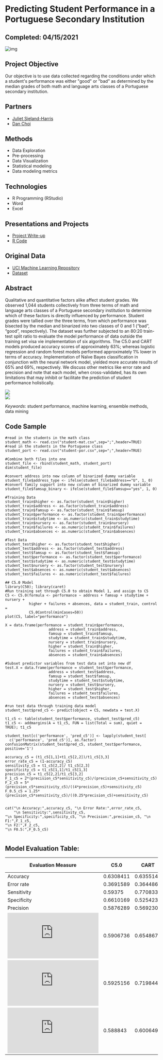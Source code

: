 # Predicting Student Performance in a Portuguese Secondary Institution

## Completed: 04/15/2021

![img](https://github.com/lshpaner/MSADS_502_Applied_Data_Mining_Student_Performance/blob/master/featured.png)

## Project Objective

Our objective is to use data collected regarding the conditions under which a student's performance was either "good" or "bad" as determined by the median grades of both math and language arts classes of a Portuguese secondary institution.

## Partners
* [Juliet Sieland-Harris]()
* [Dan Choi](https://github.com/dchoi-usd)

## Methods
* Data Exploration
* Pre-processing
* Data Visualization
* Statistical modeling
* Data modeling metrics

## Technologies
* R Programming (RStudio)
* Word
* Excel

## Presentations and Projects

* [Project Write-up](https://github.com/lshpaner/MSADS_502_Applied_Data_Mining_Student_Performance/blob/master/Student_Performance_Models.pdf)
* [R Code](https://github.com/lshpaner/MSADS_502_Applied_Data_Mining_Student_Performance/blob/master/student_performance.md)

## Original Data

* [UCI Machine Learning Repository](https://archive.ics.uci.edu/ml/datasets/Student+Performance)
* [Dataset](https://archive.ics.uci.edu/ml/machine-learning-databases/00320/student.zip)

## Abstract

Qualitative and quantitative factors alike affect student grades.  We observed 1,044 students collectively from three terms of math and language arts classes of a Portuguese secondary institution to determine which of these factors is directly influenced by performance. Student grades were tallied over the three terms, from which performance was bisected by the median and binarized into two classes of 0 and 1 (“bad”, “good”, respectively). The dataset was further subjected to an 80:20 train-test split ratio to evaluate the model performance of data outside the training set visa vie implementation of six algorithms. The C5.0 and CART models produced accuracy scores of approximately 63%; whereas logistic regression and random forest models performed approximately 1% lower in terms of accuracy. Implementation of Naïve Bayes classification in conjunction with the neural network model, yielded more accurate results of 65% and 69%, respectively. We discuss other metrics like error rate and precision and note that each model, when cross-validated, has its own limitations that may inhibit or facilitate the prediction of student performance holistically. 

<img src="figs/unnamed-chunk-21-1.png" style="display: block; margin: auto;" />

<img src="figs/unnamed-chunk-23-1.png" style="display: block; margin: auto;" />

*Keywords*: student performance, machine learning, ensemble methods, data mining

## Code Sample

```{r}
#read in the students in the math class
student_math <- read.csv("student-mat.csv",sep=";",header=TRUE)
#read in the students in the Portuguese class
student_port <- read.csv("student-por.csv",sep=";",header=TRUE)

#Combine both files into one
student_file <- rbind(student_math, student_port)
dim(student_file)

#convert address into new column of binarized dummy variable
student_file$address_type <- ifelse(student_file$address=="U", 1, 0)
#convert family support into new column of binarized dummy variable
student_file$famsup_binary <- ifelse(student_file$famsup=="yes", 1, 0)

#Training Data
student_train$higher <- as.factor(student_train$higher)
student_train$address <- as.factor(student_train$address)
student_train$famsup <- as.factor(student_train$famsup)
student_train$performance <- as.factor(student_train$performance)
student_train$studytime <- as.numeric(student_train$studytime)
student_train$nursery <- as.factor(student_train$nursery)
student_train$failures <- as.numeric(student_train$failures)
student_train$absences <- as.numeric(student_train$absences)

#Test Data
student_test$higher <- as.factor(student_test$higher)
student_test$address <- as.factor(student_test$address)
student_test$famsup <- as.factor(student_test$famsup)
student_test$performance <- as.factor(student_test$performance)
student_test$studytime <- as.numeric(student_test$studytime)
student_test$nursery <- as.factor(student_test$nursery)
student_test$absences <- as.numeric(student_test$absences)
student_test$failures <- as.numeric(student_test$failures)

## C5.0 Model
library(C50); library(caret)
#Run training set through C5.0 to obtain Model 1, and assign to C5
C5 <- C5.0(formula <- performance ~ address + famsup + studytime + nursery +
           higher + failures + absences, data = student_train, control = 
           C5.0Control(minCases=50))
plot(C5, label="performance")

X = data.frame(performance = student_train$performance, 
                    address = student_train$address, 
                    famsup = student_train$famsup, 
                    studytime = student_train$studytime,
                    nursery = student_train$nursery,
                    higher = student_train$higher,
                    failures = student_train$failures,
                    absences = student_train$absences)

#Subset predictor variables from test data set into new df
test.X = data.frame(performance = student_test$performance, 
                    address = student_test$address, 
                    famsup = student_test$famsup, 
                    studytime = student_test$studytime,
                    nursery = student_test$nursery,
                    higher = student_test$higher,
                    failures = student_test$failures,
                    absences = student_test$absences)

#run test data through training data model
student_test$pred_c5 <- predict(object = C5, newdata = test.X)

t1_c5 <- table(student_test$performance, student_test$pred_c5)
t1_c5 <- addmargins(A = t1_c5, FUN = list(Total = sum), quiet =
TRUE); t1_c5

student_test[c('performance', 'pred_c5')] <- lapply(student_test[
  c('performance', 'pred_c5')], as.factor)
confusionMatrix(student_test$pred_c5, student_test$performance, positive='1')

accuracy_c5 = (t1_c5[1,1]+t1_c5[2,2])/t1_c5[3,3]
error_rate_c5 = (1-accuracy_c5)
sensitivity_c5 = t1_c5[2,2]/ t1_c5[2,3]
specificity_c5 = t1_c5[1,1]/t1_c5[1,3]
precision_c5 = t1_c5[2,2]/t1_c5[3,2]
F_1_c5 = 2*(precision_c5*sensitivity_c5)/(precision_c5+sensitivity_c5)
F_2_c5 = 5*(precision_c5*sensitivity_c5)/((4*precision_c5)+sensitivity_c5)
F_0.5_c5 = 1.25*(precision_c5*sensitivity_c5)/((0.25*precision_c5)+sensitivity_c5)


cat("\n Accuracy:",accuracy_c5, "\n Error Rate:",error_rate_c5,
    "\n Sensitivity:",sensitivity_c5,
"\n Specificity:",specificity_c5, "\n Precision:",precision_c5, "\n F1:",F_1_c5, 
"\n F2:",F_2_c5,
"\n F0.5:",F_0.5_c5)


```

## Model Evaluation Table:

| **Evaluation Measure**                                                  | **C5.0**  | **CART**  | **Logistic Regression** | **Random Forest** | **Naive Bayes** | **Neural Network** |
| ----------------------------------------------------------------------- | --------- | --------- | ----------------------- | ----------------- | --------------- | ------------------ |
| Accuracy                                                                | 0.6308411 | 0.635514  | 0.6253012               | 0.6261682         | 0.6495327       | 0.6879518          |
| Error rate                                                              | 0.3691589 | 0.364486  | 0.3746988               | 0.3738318         | 0.3504673       | 0.3120482          |
| Sensitivity                                                             | 0.59375   | 0.7708333 | 0.6055276               | 0.8020833         | 0.90625         | 0.8291457          |
| Specificity                                                             | 0.6610169 | 0.5254237 | 0.6435185               | 0.4830508         | 0.440678        | 0.5578704          |
| Precision                                                               | 0.5876289 | 0.5692308 | 0.6101266               | 0.557971          | 0.5686275       | 0.6333973          |
| ![F\_1](https://latex.codecogs.com/png.latex?F_1 "F_1")                 | 0.5906736 | 0.6548673 | 0.6078184               | 0.6581197         | 0.6987952       | 0.7181719          |
| ![F\_2](https://latex.codecogs.com/png.latex?F_2 "F_2")                 | 0.5925156 | 0.7198444 | 0.6064419               | 0.7375479         | 0.8100559       | 0.7808803          |
| ![F\_{0.5}](https://latex.codecogs.com/png.latex?F_%7B0.5%7D "F_{0.5}") | 0.588843  | 0.6006494 | 0.6092012               | 0.5941358         | 0.6144068       | 0.6647865          |


